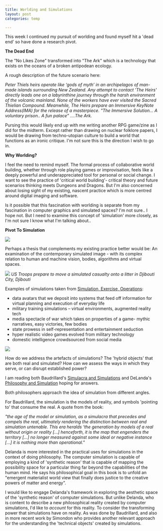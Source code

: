 ```yaml
---
title: Worlding and Simulations
layout: post
categories: temp

---
```



This week I continued my pursuit of worlding and found myself hit a 'dead end' so have done a research pivot.

**The Dead End**

The "No Likes Zone" transformed into "The Ark" which is a technology that exists on the oceans of a broken antipodean ecology.

A rough description of the future scenario here:

_Peter Thiels heirs operate like ‘gods of myth’ in an archipelagos of man-made islands surrounding New Zealand. Any attempt to contact 'The Heirs' directly leads one on a labyrinthine journey through the harsh environment of the volcanic mainland. None of the workers have ever visited the Sacred Thielian Compound. Meanwhile, The Heirs prepare an Immersive KeyNote Address(IMA) for the release of a masterpiece. "The Immersive Solution... A voluntary prison.. A fun palace" ....The Ark._

Pursing this would likely end up with me writing another RPG game/zine as I did for the midterm. Except rather than drawing on nuclear folklore papers, I would be drawing from techno-utopian culture to build a world that functions as an ironic critique. I'm not sure this is the direction I wish to go in.

**Why Worlding?**

I feel the need to remind myself.  The formal process of collaborative world building, whether through role playing games or improvisation, feels like a deeply powerful and underappreciated tool for personal or social change. I want to see the practice of 'critical world building'- critical theory and future scenarios thinking meets Dungeons and Dragons.  But I'm also concerned about losing sight of my existing, nascent practice which is more centred around digital imaging and software.


Is it possible that this fascination with worlding is separate from my fascination in computer graphics and simulated spaces? I'm not sure.. I  hope not. But I need to examine this concept of 'simulation' more closely, as I'm not sure I know what I'm talking about..

**Pivot To Simulation**

![](https://news.bbcimg.co.uk/media/images/58096000/jpg/_58096216_beijing_drums_getty.jpg)

Perhaps a thesis that complements my existing practice better would be: An examination of the contemporary simulated image - with its complex relation to human and machine vision, bodies, algorithms and virtual spaces.

![](https://cdn.dvidshub.net/media/thumbs/photos/1804/4344270/1000w_q95.jpg)
_US Troops prepare to move a simulated casualty onto a litter in Djibouti City, Djibouti_


Examples of simulations taken from [Simulation, Exercise, Operations](https://www.amazon.com/Simulation-Exercise-Operations-Robin-Mackay/dp/0993045863):
- data avatars that we deposit into systems that feed off information for virtual planning and execution of everyday life
- military training simulations – virtual environments, augmented reality tech
- media spectacle of war which takes on properties of a game- mythic narratives, easy victories, few bodies
- state prowess in self-representation and entertainment seduction
- hyper realistic video games evolved from military technology
- domestic intelligence crowdsourced from social media

![](https://www.dreamteamfc.com/c/wp-content/uploads/sites/4/2017/03/rungrado-may-day-2.jpg?strip=all&quality=100)

How do we address the artefacts of simulations? The 'hybrid objects' that are both real and simulated? How can we assess the ways in which they serve, or can disrupt established power?

I am reading both Baudrillard's [Simulacra and Simulations](https://en.wikipedia.org/wiki/Simulacra_and_Simulation) and DeLanda's [Philosophy and Simulation](https://www.amazon.com/dp/B00OG4E2JQ/ref=dp-kindle-redirect?_encoding=UTF8&btkr=1) hoping for answers.

Both philosophers approach the idea of simulation from  different angles.

For Baudrillard, the simulation is the models of reality, and symbols 'pointing to' that consume the real. A quote from the book:

_"the age of the model or simulation, as a simulacra that precedes and compels the real, ultimately rendering the distinction between real and simulation untenable. This era heralds ‘the generation by models of a real without origin or reality […] henceforth, it is the map that engenders the territory […] no longer measured against some ideal or negative instance […] it is nothing more than operational."_

Delanda is more interested in the practical uses for simulations in the context of doing philosophy. The computer simulation is capable of employing a kind of 'synthetic reason' that is capable of mapping the possibility space for a particular thing far beyond the capabilities of the human mind. He says his philosophical goal in this book is to unfold an "emergent materialist world view that finally does justice to the creative powers of matter and energy".

I would like to engage Delanda's framework in exploring the aesthetic space of the 'synthetic reason' of computer simulations. But unlike Delanda, who is content to describe a new philosophical reality created by computer simulations, I'd like to *account* for this reality. To consider the transforming power that simulations have on reality. As was done by Baudrillard, and also in more recent work by Simondon who provides another relevant approach for the understanding the 'technical objects' created by simulations.
